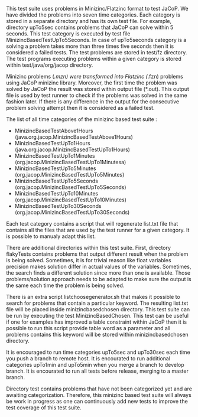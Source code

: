 This test suite uses problems in Minizinc/Flatzinc format to test JaCoP. We have divided the
problems into seven time categories. Each category is stored in a separate directory
and has its own test file. For example, directory upTo5sec contains problems that JaCoP can solve
within 5 seconds. This test category is executed by test file MinizincBasedTestUpTo5Seconds.
In case of upTo5seconds category is a solving a problem takes more than three times five seconds then
it is considered a failed tests. The test problems are stored in test/fz directory. The test programs
executing problems within a given category is stored within test/java/org/jacop directory.

Minizinc problems (*.mzn) were transformed into Flatzinc (*.fzn) problems using JaCoP minizinc library.
Moreover, the first time the problem was solved by JaCoP the result was stored within output file (*.out).
This output file is used by test runner to check if the problems was solved in the same fashion later.
If there is any difference in the output for the consecutive problem solving attempt then it is considered
as a failed test.

The list of all time categories of the minizinc based test suite :

- MinizincBasedTestAbove1Hours (java.org.jacop.MinizincBasedTestAbove1Hours)
- MinizincBasedTestUpTo1Hours (java.org.jacop.MinizincBasedTestUpTo1Hours)
- MinizincBasedTestUpTo1Minutes (org.jacop.MinizincBasedTestUpTo1Minutesa)
- MinizincBasedTestUpTo5Minutes (org.jacop.MinizincBasedTestUpTo5Minutes)
- MinizincBasedTestUpTo5Seconds (org.jacop.MinizincBasedTestUpTo5Seconds)
- MinizincBasedTestUpTo10Minutes (org.jacop.MinizincBasedTestUpTo10Minutes)
- MinizincBasedTestUpTo30Seconds (org.jacop.MinizincBasedTestUpTo30Seconds)

Each test category contains a script that will regenerate list.txt file that contains all the files
that are used by the test runner for a given category. It is possible to manualy adapt this list.

There are additional directories within this test suite. First, directory flakyTests contains problems
that output different result when the problem is being solved. Sometimes, it is for trivial reason like
float variables precision makes solution differ in actual values of the variables. Sometimes, the search
finds a different solution since more than one is available. Those problems/solution approach needs to
be adapted to make sure the output is the same each time the problem is being solved.

There is an extra script listchoosegenerator.sh that makes it possible to search for problems that contain
a particular keyword. The resulting list.txt file will be placed inside minizincbasedchosen directory.
This test suite can be run by executing the test MinizincBasedChosen. This test can be useful if one
for examples has improved a table constraint within JaCoP then it is possible to run this script provide
table word as a parameter and all problems contains this keyword will be stored within minizincbasedchosen
directory.

It is encouraged to run time categories upTo5sec and upTo30sec each time you push a branch to remote host.
It is encourated to run additional categories upTo1min and upTo5min when you merge a branch to develop branch.
It is encourated to run all tests before release, merging to a master branch.

Directory test contains problems that have not been categorized yet and are awaiting categorization.
Therefore, this minizinc based test suite will always be work in progress as one can continuously add
new tests to improve the test coverage of this test suite.
